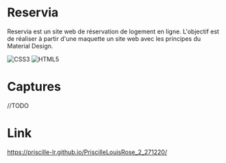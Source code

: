 # Reservia

Reservia est un site web de réservation de logement en ligne. L'objectif est de réaliser à partir d'une maquette un site web avec les principes du Material Design.

![CSS3](https://img.shields.io/badge/css3-%231572B6.svg?style=for-the-badge&logo=css3&logoColor=white)
![HTML5](https://img.shields.io/badge/html5-%23E34F26.svg?style=for-the-badge&logo=html5&logoColor=white)

# Captures
//TODO

# Link
https://priscille-lr.github.io/PriscilleLouisRose_2_271220/
